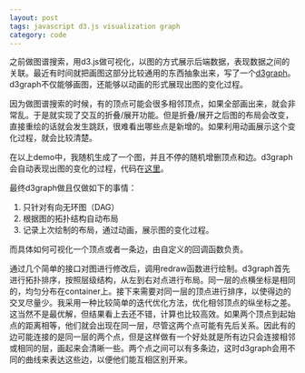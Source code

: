 ```yaml
---
layout: post
tags: javascript d3.js visualization graph
category: code
---
```


<script src="https://d3js.org/d3.v3.min.js"></script>

<script src="https://rawgit.com/yihe2/d3graph/master/d3graph.js" type="text/javascript"></script>

<script src="https://rawgit.com/yihe2/d3graph/master/example/demo2.js" type="text/javascript"></script>
<div id="main"></div>
<script>
demo();
</script>

之前做图谱搜索，用d3.js做可视化，以图的方式展示后端数据，表现数据之间的关联。最近有时间就把画图这部分比较通用的东西抽象出来，写了一个[d3graph](https://github.com/yihe2/d3graph)。d3graph不仅能够画图，还能够以动画的形式展现出图的变化过程。

因为做图谱搜索的时候，有的顶点可能会很多相邻顶点，如果全部画出来，就会非常乱。于是就实现了交互的折叠/展开功能。但是折叠/展开之后图的布局会改变，直接重绘的话就会发生跳跃，很难看出哪些点是新增的。如果利用动画展示这个变化过程，就会比较清楚。

在以上demo中，我随机生成了一个图，并且不停的随机增删顶点和边。d3graph会自动表现出图的变化的过程，代码在[这里](https://github.com/yihe2/d3graph/blob/master/example/demo2.js)。

最终d3graph做且仅做如下的事情：

1. 只针对有向无环图（DAG）
2. 根据图的拓扑结构自动布局
3. 记录上次绘制的布局，通过动画，展示图的变化过程。

而具体如何可视化一个顶点或者一条边，由自定义的回调函数负责。

通过几个简单的接口对图进行修改后，调用redraw函数进行绘制。d3graph首先进行拓扑排序，按照层级结构，从左到右对点进行布局。同一层的点横坐标是相同的，均匀分布在container上。接下来需要对同一层的顶点进行排序，以使得边的交叉尽量少。我采用一种比较简单的迭代优化方法，优化相邻顶点的纵坐标之差。这当然不是最优解，但结果看上去还不错，计算也比较高效。如果两个顶点到起始点的距离相等，他们就会出现在同一层，尽管这两个点可能有先后关系。因此有的边可能连接的是同一层的两个点，但是这样做有一个好处就是所有边只会连接相邻或相同的层，画起来会清晰一些。两个点之间可以有多条边，这时d3graph会用不同的曲线来表达这些边，以便他们能互相区别开来。
